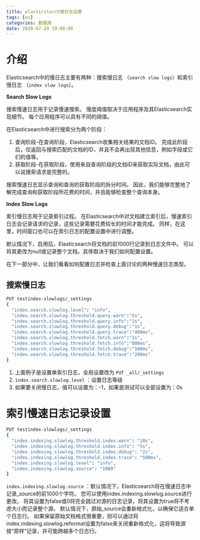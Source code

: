 ```yaml
---
title: elasticstarch慢日志设置
tags: [es]
categories: 数据库
date: 2020-07-29 19:00:00
---
```


# 介绍

Elasticsearch中的慢日志主要有两种：搜索慢日志 （`search slow logs`）和索引慢日志 （`index slow logs`）。

**Search Slow Logs**

搜索慢速日志用于记录慢速搜索。 慢度阈值取决于应用程序及其Elasticsearch实现细节。 每个应用程序可以具有不同的阈值。

在Elasticsearch中进行搜索分为两个阶段：

1. 查询阶段-在查询阶段，Elasticsearch收集相关结果的文档ID。 完成此阶段后，仅返回与搜索匹配的文档的ID，并且不会再出现其他信息，例如字段或它们的值等。
2. 获取阶段-在获取阶段，使用来自查询阶段的文档ID来获取实际文档，由此可以说搜索请求是完整的。

搜索慢速日志显示查询和查询的获取阶段的拆分时间。 因此，我们能够完整地了解完成查询和获取阶段所花费的时间，并且能够检查整个查询本身。

**Index Slow Logs**

索引慢日志用于记录索引过程。 在Elasticsearch中对文档建立索引后，慢速索引日志会记录请求的记录，这些记录需要花费较长的时间才能完成。 同样，在这里，时间窗口也可以在索引日志的配置设置中进行调整。

默认情况下，启用后，Elasticsearch将文档的前1000行记录到日志文件中。 可以将其更改为null或记录整个文档，具体取决于我们如何配置设置。

在下一部分中，让我们看看如何配置日志并检查上面讨论的两种慢速日志类型。

## 搜索慢日志

```bash
PUT testindex-slowlogs/_settings
{
  "index.search.slowlog.level": "info",
  "index.search.slowlog.threshold.query.warn":"5s",
  "index.search.slowlog.threshold.query.info":"2s",
  "index.search.slowlog.threshold.query.debug":"1s",
  "index.search.slowlog.threshold.query.trace":"400ms",
  "index.search.slowlog.threshold.fetch.warn":"1s",
  "index.search.slowlog.threshold.fetch.info":"800ms",
  "index.search.slowlog.threshold.fetch.debug":"500ms",
  "index.search.slowlog.threshold.fetch.trace":"200ms"
}
```

1. 上面例子是设置单索引日志，全局设置改为 `PUT _all/_settings`
2. `index.search.slowlog.level` ：设置日志等级
3. 如果要关闭慢日志，值可以设置为：-1，如果是测试可以全部设置为：0s

# 索引慢速日志记录设置

```bash
PUT testindex-slowlogs/_settings
{
  "index.indexing.slowlog.threshold.index.warn": "10s",
  "index.indexing.slowlog.threshold.index.info": "5s",
  "index.indexing.slowlog.threshold.index.debug": "2s",
  "index.indexing.slowlog.threshold.index.trace": "500ms",
  "index.indexing.slowlog.level": "info",
  "index.indexing.slowlog.source": "1000"
}
```

`index.indexing.slowlog.source` ：默认情况下，Elasticsearch将在慢速日志中记录_source的前1000个字符。 您可以使用index.indexing.slowlog.source进行更改。 将其设置为false或0将完全跳过对源的日志记录，将其设置为true将不考虑大小而记录整个源。 默认情况下，原始_source会重新格式化，以确保它适合单个日志行。 如果保留原始文档格式很重要，则可以通过将index.indexing.slowlog.reformat设置为false来关闭重新格式化，这将导致源按“原样”记录，并可能跨越多个日志行。